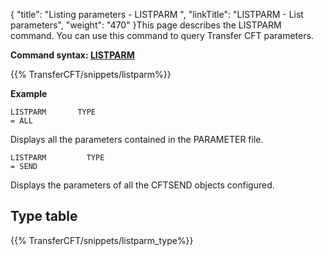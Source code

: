{
    "title": "Listing parameters - LISTPARM ",
    "linkTitle": "LISTPARM - List parameters",
    "weight": "470"
}This page describes the LISTPARM command. You can use this command
to query Transfer CFT parameters.

****Command syntax: [LISTPARM](../../../command_summary#LISTPARM)****

{{% TransferCFT/snippets/listparm%}}

****Example****

```
LISTPARM       TYPE
= ALL
```

Displays all the parameters contained in the PARAMETER file.

```
LISTPARM         TYPE
= SEND
```

Displays the parameters of all the CFTSEND objects configured.

<span id="Type_table"></span>

Type table
----------

{{% TransferCFT/snippets/listparm_type%}}
